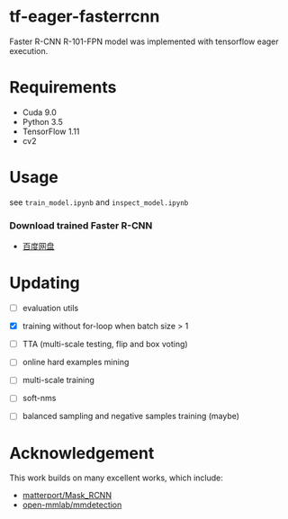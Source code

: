 # tf-eager-fasterrcnn

Faster R-CNN R-101-FPN model was implemented with tensorflow eager execution. 

# Requirements

- Cuda 9.0
- Python 3.5
- TensorFlow 1.11
- cv2

# Usage

see `train_model.ipynb` and `inspect_model.ipynb`

### Download trained Faster R-CNN

- [百度网盘](https://pan.baidu.com/s/1I5PGkpvnDSduJnngoWuktQ)


# Updating

- [ ] evaluation utils
- [x] training without for-loop when batch size > 1
- [ ] TTA (multi-scale testing, flip and box voting)
- [ ] online hard examples mining
- [ ] multi-scale training
- [ ] soft-nms
- [ ] balanced sampling and negative samples training (maybe)


# Acknowledgement

This work builds on many excellent works, which include:

- [matterport/Mask_RCNN](https://github.com/matterport/Mask_RCNN)
- [open-mmlab/mmdetection](https://github.com/open-mmlab/mmdetection)
